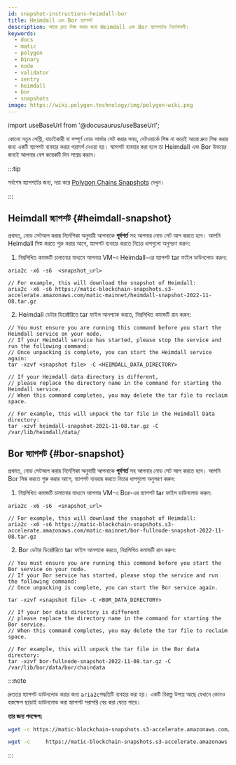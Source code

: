 ```yaml
---
id: snapshot-instructions-heimdall-bor
title: Heimdall এবং Bor স্ন্যাপশট
description: আরো দ্রুত সিঙ্ক করার জন্য Heimdall এবং Bor স্ন্যাপশটের নির্দেশাবলী।
keywords:
  - docs
  - matic
  - polygon
  - binary
  - node
  - validator
  - sentry
  - heimdall
  - bor
  - snapshots
image: https://wiki.polygon.technology/img/polygon-wiki.png
---
```


import useBaseUrl from '@docusaurus/useBaseUrl';

কোনো নতুন সেন্ট্রি, যাচাইকারী বা সম্পূর্ণ নোড সার্ভার সেট করার সময়, নেটওয়ার্কে সিঙ্ক না করেই আরো দ্রুত সিঙ্ক করার জন্য একটি স্ন্যাপশট ব্যবহার করার পরামর্শ দেওয়া হয়। স্ন্যাপশট ব্যবহার করা হলে তা Heimdall এবং Bor উভয়ের জন্যই আপনার বেশ কয়েকটি দিন সাশ্রয় করবে।

:::tip

সর্বশেষ স্ন্যাপশটের জন্য, দয়া করে [<ins>Polygon Chains Snapshots</ins>](https://snapshot.polygon.technology/) দেখুন।

:::

## Heimdall স্ন্যাপশট {#heimdall-snapshot}

প্রথমত, নোড সেটআপ করার নির্দেশিকা অনুযায়ী আপনাকে **পূর্বশর্ত** সহ আপনার নোড সেট আপ করতে হবে। আপনি Heimdall সিঙ্ক করতে শুরু করার আগে, স্ন্যাপশট ব্যবহার করতে নিচের ধাপগুলো অনুসরণ করুন:

1. নিম্নলিখিত কমান্ডটি চালানোর মাধ্যমে আপনার VM-এ Heimdall-এর স্ন্যাপশট tar ফাইল ডাউনলোড করুন:

```
aria2c -x6 -s6  <snapshot_url>

// For example, this will download the snapshot of Heimdall:
aria2c -x6 -s6 https://matic-blockchain-snapshots.s3-accelerate.amazonaws.com/matic-mainnet/heimdall-snapshot-2022-11-08.tar.gz
```

2. Heimdall ডেটার ডিরেক্টরিতে tar ফাইল আনপ্যাক করতে, নিম্নলিখিত কমান্ডটি রান করুন:
```
// You must ensure you are running this command before you start the Heimdall service on your node.
// If your Heimdall service has started, please stop the service and run the following command:
// Once unpacking is complete, you can start the Heimdall service again:
tar -xzvf <snapshot file> -C <HEIMDALL_DATA_DIRECTORY>

// If your Heimdall data directory is different,
// please replace the directory name in the command for starting the Heimdall service.
// When this command completes, you may delete the tar file to reclaim space.

// For example, this will unpack the tar file in the Heimdall Data directory:
tar -xzvf heimdall-snapshot-2021-11-08.tar.gz -C /var/lib/heimdall/data/
```

## Bor স্ন্যাপশট {#bor-snapshot}

প্রথমত, নোড সেটআপ করার নির্দেশিকা অনুযায়ী আপনাকে **পূর্বশর্ত** সহ আপনার নোড সেট আপ করতে হবে। আপনি Bor সিঙ্ক করতে শুরু করার আগে, স্ন্যাপশট ব্যবহার করতে নিচের ধাপগুলো অনুসরণ করুন:

1. নিম্নলিখিত কমান্ডটি চালানোর মাধ্যমে আপনার VM-এ Bor-এর স্ন্যাপশট tar ফাইল ডাউনলোড করুন:
```
aria2c -x6 -s6  <snapshot_url>

// For example, this will download the snapshot of Heimdall:
aria2c -x6 -s6 https://matic-blockchain-snapshots.s3-accelerate.amazonaws.com/matic-mainnet/bor-fullnode-snapshot-2022-11-08.tar.gz
```

2. Bor ডেটার ডিরেক্টরিতে tar ফাইল আনপ্যাক করতে, নিম্নলিখিত কমান্ডটি রান করুন:

```
// You must ensure you are running this command before you start the Bor service on your node.
// If your Bor service has started, please stop the service and run the following command:
// Once unpacking is complete, you can start the Bor service again.

tar -xzvf <snapshot file> -C <BOR_DATA_DIRECTORY>

// If your bor data directory is different
// please replace the directory name in the command for starting the Bor service.
// When this command completes, you may delete the tar file to reclaim space.

// For example, this will unpack the tar file in the Bor data directory:
tar -xzvf bor-fullnode-snapshot-2022-11-08.tar.gz -C /var/lib/bor/data/bor/chaindata
```

:::note

দ্রুততর স্ন্যাপশট ডাউনলোড করার জন্য `aria2c`পদ্ধতিটি ব্যবহার করা হয়। একটি বিকল্প উপায় আছে যেখানে কোনও হস্তক্ষেপ ছাড়াই ডাউনলোড করা স্ন্যাপশট সরাসরি বের করা যেতে পারে।

**তার জন্য পদক্ষেপ:**


```bash title="For Heimdall"
wget -c https://matic-blockchain-snapshots.s3-accelerate.amazonaws.com/matic-mainnet/heimdall-snapshot-2022-11-30.tar.gz -O - | tar -xzf - -C ~/.heimdalld/data/
```

```bash title="For Bor"
wget -c     https://matic-blockchain-snapshots.s3-accelerate.amazonaws.com/matic-mainnet/bor-fullnode-snapshot-2022-11-21.tar.gz  -O - | tar -xzf - -C ~/.bor/data/bor/chaindata
```
:::